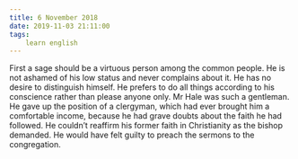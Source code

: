```yaml
---
title: 6 November 2018
date: 2019-11-03 21:11:00
tags:
    learn english
---
```


First a sage should be a virtuous person among the common people. He is not ashamed of his low status and never complains about it. He has no desire to distinguish himself. He prefers to do all things according to his conscience rather than please anyone only. Mr Hale was such a gentleman. He gave up the position of a clergyman, which had ever brought him a comfortable income, because he had grave doubts about the faith he had followed. He couldn’t reaffirm his former faith in Christianity as the bishop demanded. He would have felt guilty to preach the sermons to the congregation. 